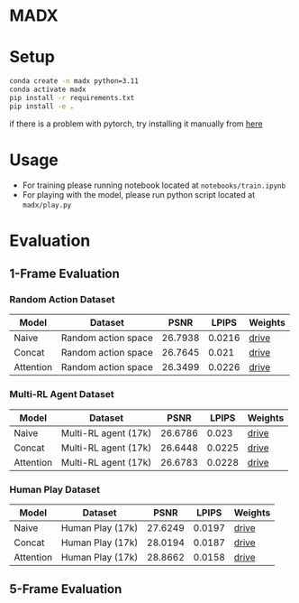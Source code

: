 # MADX

# Setup
```bash
conda create -n madx python=3.11
conda activate madx
pip install -r requirements.txt
pip install -e .
```
if there is a problem with pytorch, try installing it manually from [here](https://pytorch.org/)

# Usage
- For training please running notebook located at `notebooks/train.ipynb`
- For playing with the model, please run python script located at `madx/play.py`


# Evaluation

## 1-Frame Evaluation

### Random Action Dataset
| Model | Dataset | PSNR | LPIPS | Weights |
|-------|---------|------|-------|---------|
| Naive | Random action space | 26.7938 | 0.0216 | [drive](https://drive.google.com/file/d/1xB9N3vSRu8LWIn4G-gC41z61FNQN3Qrp/view?usp=drive_link) |
| Concat | Random action space | 26.7645 | 0.021 | [drive](https://drive.google.com/file/d/1zaeAqz3hRL7Cl0dWT8JSEo5A5aHZxEgz/view?usp=drive_link) |
| Attention | Random action space | 26.3499 | 0.0226 | [drive](https://drive.google.com/file/d/1DIel1G043TJUk4QxofhRoZ-eQea5yV8a/view?usp=drive_link) |

### Multi-RL Agent Dataset

| Model | Dataset | PSNR | LPIPS | Weights |
|-------|---------|------|-------|---------|
| Naive | Multi-RL agent (17k) | 26.6786 | 0.023 | [drive](https://drive.google.com/file/d/1xB9N3vSRu8LWIn4G-gC41z61FNQN3Qrp/view?usp=drive_link) |
| Concat | Multi-RL agent (17k) | 26.6448 | 0.0225 | [drive](https://drive.google.com/file/d/1zaeAqz3hRL7Cl0dWT8JSEo5A5aHZxEgz/view?usp=drive_link) |
| Attention | Multi-RL agent (17k) | 26.6783 | 0.0228 | [drive](https://drive.google.com/file/d/1DIel1G043TJUk4QxofhRoZ-eQea5yV8a/view?usp=drive_link) |

### Human Play Dataset
| Model | Dataset | PSNR | LPIPS | Weights |
|-------|---------|------|-------|---------|
| Naive | Human Play (17k) | 27.6249 | 0.0197 | [drive](https://drive.google.com/file/d/1xB9N3vSRu8LWIn4G-gC41z61FNQN3Qrp/view?usp=drive_link) |
| Concat | Human Play (17k) | 28.0194 | 0.0187 | [drive](https://drive.google.com/file/d/1zaeAqz3hRL7Cl0dWT8JSEo5A5aHZxEgz/view?usp=drive_link) |
| Attention | Human Play (17k) | 28.8662 | 0.0158 | [drive](https://drive.google.com/file/d/1DIel1G043TJUk4QxofhRoZ-eQea5yV8a/view?usp=drive_link) |

## 5-Frame Evaluation
